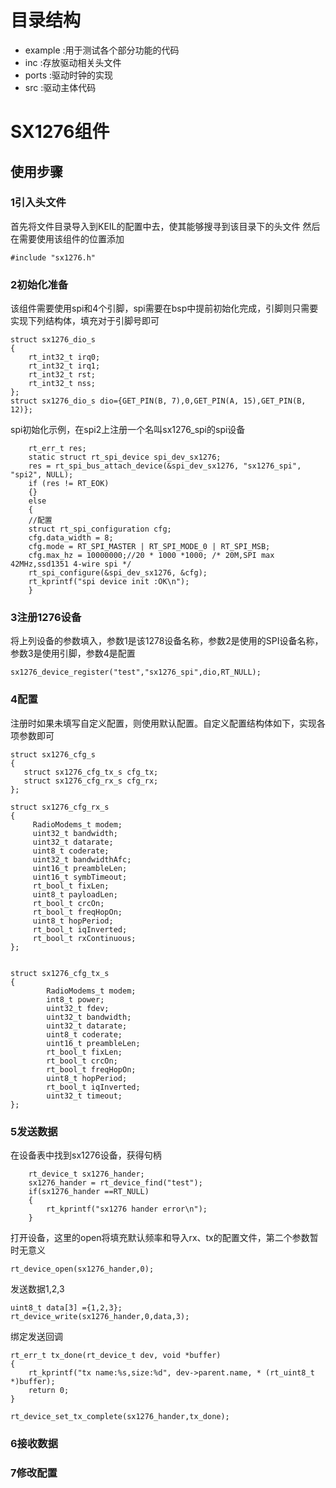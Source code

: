 # 目录结构

* example :用于测试各个部分功能的代码
* inc :存放驱动相关头文件
* ports :驱动时钟的实现
* src :驱动主体代码


# SX1276组件

## 使用步骤
### 1引入头文件
首先将文件目录导入到KEIL的配置中去，使其能够搜寻到该目录下的头文件
然后在需要使用该组件的位置添加
```
#include "sx1276.h"
```
### 2初始化准备
该组件需要使用spi和4个引脚，spi需要在bsp中提前初始化完成，引脚则只需要实现下列结构体，填充对于引脚号即可
```
struct sx1276_dio_s
{
    rt_int32_t irq0;
    rt_int32_t irq1;
    rt_int32_t rst;
    rt_int32_t nss;
};
struct sx1276_dio_s dio={GET_PIN(B, 7),0,GET_PIN(A, 15),GET_PIN(B, 12)};
```
spi初始化示例，在spi2上注册一个名叫sx1276_spi的spi设备
```
	rt_err_t res;
	static struct rt_spi_device spi_dev_sx1276;
    res = rt_spi_bus_attach_device(&spi_dev_sx1276, "sx1276_spi", "spi2", NULL);
    if (res != RT_EOK)
    {}
    else
    {
    //配置
    struct rt_spi_configuration cfg;
    cfg.data_width = 8;
    cfg.mode = RT_SPI_MASTER | RT_SPI_MODE_0 | RT_SPI_MSB;
    cfg.max_hz = 10000000;//20 * 1000 *1000; /* 20M,SPI max 42MHz,ssd1351 4-wire spi */
    rt_spi_configure(&spi_dev_sx1276, &cfg);
    rt_kprintf("spi device init :OK\n");
    }
```
### 3注册1276设备
将上列设备的参数填入，参数1是该1278设备名称，参数2是使用的SPI设备名称，参数3是使用引脚，参数4是配置
```
sx1276_device_register("test","sx1276_spi",dio,RT_NULL);
```

### 4配置
注册时如果未填写自定义配置，则使用默认配置。自定义配置结构体如下，实现各项参数即可
```
struct sx1276_cfg_s
{
   struct sx1276_cfg_tx_s cfg_tx;
   struct sx1276_cfg_rx_s cfg_rx;
};

struct sx1276_cfg_rx_s
{
     RadioModems_t modem;
	 uint32_t bandwidth;
	 uint32_t datarate;
	 uint8_t coderate;
	 uint32_t bandwidthAfc;
	 uint16_t preambleLen;
	 uint16_t symbTimeout;
	 rt_bool_t fixLen;
	 uint8_t payloadLen;
	 rt_bool_t crcOn;
	 rt_bool_t freqHopOn;
	 uint8_t hopPeriod;
	 rt_bool_t iqInverted;
	 rt_bool_t rxContinuous; 
};


struct sx1276_cfg_tx_s
{
		RadioModems_t modem;
		int8_t power;
		uint32_t fdev;
		uint32_t bandwidth;
		uint32_t datarate;
		uint8_t coderate;
		uint16_t preambleLen;
		rt_bool_t fixLen;
		rt_bool_t crcOn;
		rt_bool_t freqHopOn;
		uint8_t hopPeriod;
		rt_bool_t iqInverted;
		uint32_t timeout;
};
```

### 5发送数据
在设备表中找到sx1276设备，获得句柄
```
    rt_device_t sx1276_hander;
    sx1276_hander = rt_device_find("test");
    if(sx1276_hander ==RT_NULL)
    {
        rt_kprintf("sx1276 hander error\n");
    }
```
打开设备，这里的open将填充默认频率和导入rx、tx的配置文件，第二个参数暂时无意义
```
rt_device_open(sx1276_hander,0);
```
发送数据1,2,3
```
uint8_t data[3] ={1,2,3};
rt_device_write(sx1276_hander,0,data,3);
```
绑定发送回调
```
rt_err_t tx_done(rt_device_t dev, void *buffer)
{
	rt_kprintf("tx name:%s,size:%d", dev->parent.name, * (rt_uint8_t *)buffer);
	return 0;
}

rt_device_set_tx_complete(sx1276_hander,tx_done);
```
### 6接收数据
### 7修改配置